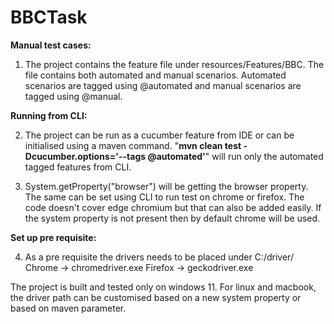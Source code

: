# BBCTask
**Manual test cases:**

1. The project contains the feature file under resources/Features/BBC. 
The file contains both automated and manual scenarios. 
Automated scenarios are tagged using @automated and manual scenarios are tagged using @manual.

**Running from CLI:**

2. The project can be run as a cucumber feature from IDE or can be initialised using a maven command. 
"**mvn clean test -Dcucumber.options='--tags @automated'**" will run only the automated tagged features from CLI.

3. System.getProperty("browser") will be getting the browser property. 
The same can be set using CLI to run test on chrome or firefox. 
The code doesn't cover edge chromium but that can also be added easily. 
If the system property is not present then by default chrome will be used. 

**Set up pre requisite:**

4. As a pre requisite the drivers needs to be placed under C:/driver/
Chrome -> chromedriver.exe
Firefox -> geckodriver.exe

The project is built and tested only on windows 11. 
For linux and macbook, the driver path can be customised based on a new system property or based on maven parameter. 
